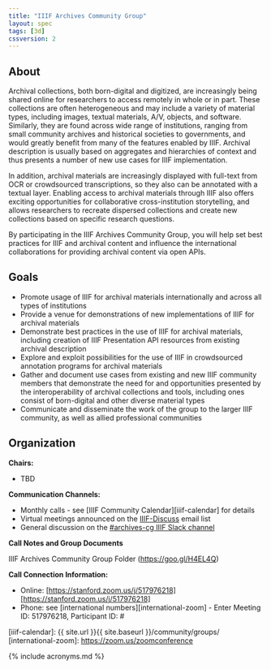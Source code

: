 ```yaml
---
title: "IIIF Archives Community Group"
layout: spec
tags: [3d]
cssversion: 2
---
```


## About

Archival collections, both born-digital and digitized, are increasingly being shared online for researchers to access remotely in whole or in part. These collections are often heterogeneous and may include a variety of material types, including images, textual materials, A/V, objects, and software. Similarly, they are found across wide range of institutions, ranging from small community archives and historical societies to governments, and would greatly benefit from many of the features enabled by IIIF. Archival description is usually based on aggregates and hierarchies of context and thus presents a number of new use cases for IIIF implementation.

In addition, archival materials are increasingly displayed with full-text from OCR or crowdsourced transcriptions, so they also can be annotated with a textual layer. Enabling access to archival materials through IIIF also offers exciting opportunities for collaborative cross-institution storytelling, and allows researchers to recreate dispersed collections and create new collections based on specific research questions.

By participating in the IIIF Archives Community Group, you will help set best practices for IIIF and archival content and influence the international collaborations for providing archival content via open APIs.

## Goals

 * Promote usage of IIIF for archival materials internationally and across all types of institutions
 * Provide a venue for demonstrations of new implementations of IIIF for archival materials
 * Demonstrate best practices in the use of IIIF for archival materials, including creation of IIIF Presentation API resources from existing archival description
 * Explore and exploit possibilities for the use of IIIF in crowdsourced annotation programs for archival materials
 * Gather and document use cases from existing and new IIIF community members that demonstrate the need for and opportunities presented by the interoperability of archival collections and tools, including ones consist of born-digital and other diverse material types
 * Communicate and disseminate the work of the group to the larger IIIF community, as well as allied professional communities

## Organization

**Chairs:**

  * TBD

**Communication Channels:**

  * Monthly calls - see [IIIF Community Calendar][iiif-calendar] for details
  * Virtual meetings announced on the [IIIF-Discuss][iiif-discuss] email list
  * General discussion on the [#archives-cg IIIF Slack channel][slack]

**Call Notes and Group Documents**

IIIF Archives Community Group Folder (https://goo.gl/H4EL4Q)

**Call Connection Information:**

 * Online: [https://stanford.zoom.us/j/517976218][https://stanford.zoom.us/j/517976218]
 * Phone: see [international numbers][international-zoom] - Enter Meeting ID: 517976218, Participant ID: #


[iiif-discuss]: https://groups.google.com/forum/#!forum/iiif-discuss "IIIF-Discuss Forum"
[slack]: http://bit.ly/iiif-slack
[https://stanford.zoom.us/j/517976218]: https://stanford.zoom.us/j/517976218
[iiif-calendar]: {{ site.url }}{{ site.baseurl }}/community/groups/
[international-zoom]: https://zoom.us/zoomconference


{% include acronyms.md %}
